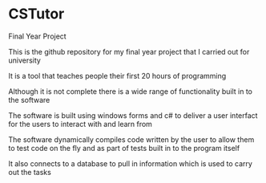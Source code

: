 # CSTutor
Final Year Project

This is the github repository for my final year project that I carried out for university

It is a tool that teaches people their first 20 hours of programming

Although it is not complete there is a wide range of functionality built in to the software

The software is built using windows forms and c# to deliver a user interfact for the users to interact with and learn from

The software dynamically compiles code written by the user to allow them to test code on the fly and as part of tests built in to the program itself

It also connects to a database to pull in information which is used to carry out the tasks
